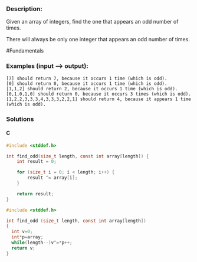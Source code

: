 ### Description:

Given an array of integers, find the one that appears an odd number of times.

There will always be only one integer that appears an odd number of times.

\#Fundamentals

### Examples (input --> output):

```
[7] should return 7, because it occurs 1 time (which is odd).
[0] should return 0, because it occurs 1 time (which is odd).
[1,1,2] should return 2, because it occurs 1 time (which is odd).
[0,1,0,1,0] should return 0, because it occurs 3 times (which is odd).
[1,2,2,3,3,3,4,3,3,3,2,2,1] should return 4, because it appears 1 time (which is odd).
```

### Solutions

#### C 

```C
#include <stddef.h>

int find_odd(size_t length, const int array[length]) {
    int result = 0;

    for (size_t i = 0; i < length; i++) {
        result ^= array[i];
    }

    return result;
}
```

```C
#include <stddef.h>

int find_odd (size_t length, const int array[length])
{
  int v=0;
  int*p=array;
  while(length--)v^=*p++;
  return v;
}
```
